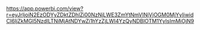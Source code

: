https://app.powerbi.com/view?r=eyJrIjoiN2EzODYyZDktZDhlZi00NzNjLWE3ZmYtNmVlNjVjOGM0MjYyIiwidCI6IjZkMGI5NzdlLTNiMjAtNDYwZi1hYzZjLWI4YzQyNDBlOTM1YyIsImMiOjN9
